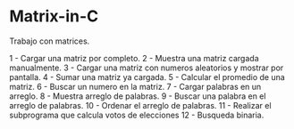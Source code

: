 # Matrix-in-C

Trabajo con matrices.

1 - Cargar una matriz por completo.
2 - Muestra una matriz cargada manualmente.
3 - Cargar una matriz con numeros aleatorios y mostrar por pantalla.
4 - Sumar una matriz ya cargada.
5 - Calcular el promedio de una matriz.
6 - Buscar un numero en la matriz.
7 - Cargar palabras en un arreglo.
8 - Muestra arreglo de palabras.
9 - Buscar una palabra en el arreglo de palabras.
10 - Ordenar el arreglo de palabras.
11 - Realizar el subprograma que calcula votos de elecciones
12 - Busqueda binaria.
